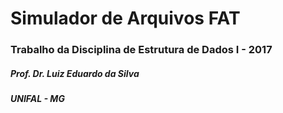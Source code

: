 # Simulador de Arquivos FAT
### Trabalho da Disciplina de Estrutura de Dados I - 2017
##### Prof. Dr. Luiz Eduardo da Silva
##### UNIFAL - MG
